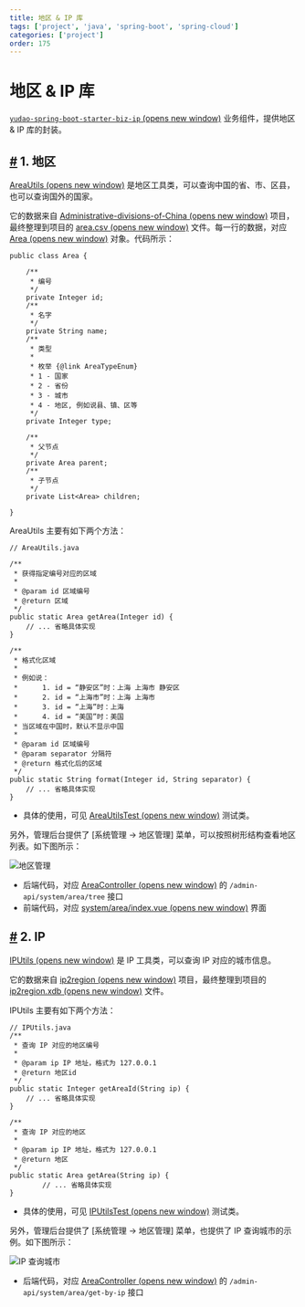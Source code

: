 ```yaml
---
title: 地区 & IP 库
tags: ['project', 'java', 'spring-boot', 'spring-cloud']
categories: ['project']
order: 175
---
```

# 地区 & IP 库

[`yudao-spring-boot-starter-biz-ip`  (opens new window)](https://github.com/YunaiV/ruoyi-vue-pro/tree/master/yudao-framework/yudao-spring-boot-starter-biz-ip) 业务组件，提供地区 & IP 库的封装。

 ## [#](#_1-地区) 1. 地区

 [AreaUtils  (opens new window)](https://github.com/YunaiV/ruoyi-vue-pro/blob/master/yudao-framework/yudao-spring-boot-starter-biz-ip/src/main/java/cn/iocoder/yudao/framework/ip/core/utils/AreaUtils.java) 是地区工具类，可以查询中国的省、市、区县，也可以查询国外的国家。

 它的数据来自 [Administrative-divisions-of-China  (opens new window)](https://github.com/modood/Administrative-divisions-of-China) 项目，最终整理到项目的 [area.csv  (opens new window)](https://github.com/YunaiV/ruoyi-vue-pro/blob/master/yudao-framework/yudao-spring-boot-starter-biz-ip/src/main/resources/area.csv) 文件。每一行的数据，对应 [Area  (opens new window)](https://github.com/YunaiV/ruoyi-vue-pro/blob/master/yudao-framework/yudao-spring-boot-starter-biz-ip/src/main/java/cn/iocoder/yudao/framework/ip/core/Area.java) 对象。代码所示：

 
```
public class Area {

    /**
     * 编号
     */
    private Integer id;
    /**
     * 名字
     */
    private String name;
    /**
     * 类型
     *
     * 枚举 {@link AreaTypeEnum}
     * 1 - 国家
     * 2 - 省份
     * 3 - 城市
     * 4 - 地区, 例如说县、镇、区等
     */
    private Integer type;

    /**
     * 父节点
     */
    private Area parent;
    /**
     * 子节点
     */
    private List<Area> children;
    
}

```
AreaUtils 主要有如下两个方法：

 
```
// AreaUtils.java

/**
 * 获得指定编号对应的区域
 *
 * @param id 区域编号
 * @return 区域
 */
public static Area getArea(Integer id) {
    // ... 省略具体实现
}

/**
 * 格式化区域
 *
 * 例如说：
 *      1. id = “静安区”时：上海 上海市 静安区
 *      2. id = “上海市”时：上海 上海市
 *      3. id = “上海”时：上海
 *      4. id = “美国”时：美国
 * 当区域在中国时，默认不显示中国
 *
 * @param id 区域编号
 * @param separator 分隔符
 * @return 格式化后的区域
 */
public static String format(Integer id, String separator) {
    // ... 省略具体实现
}

```
* 具体的使用，可见 [AreaUtilsTest  (opens new window)](https://github.com/YunaiV/ruoyi-vue-pro/blob/master/yudao-framework/yudao-spring-boot-starter-biz-ip/src/test/java/cn/iocoder/yudao/framework/ip/core/utils/AreaUtilsTest.java) 测试类。

 另外，管理后台提供了 [系统管理 -> 地区管理] 菜单，可以按照树形结构查看地区列表。如下图所示：

 ![地区管理](https://doc.iocoder.cn/img/%E5%9C%B0%E5%8C%BA%E4%B8%8EIP/%E5%9C%B0%E5%8C%BA%E7%AE%A1%E7%90%86.png)

 * 后端代码，对应 [AreaController  (opens new window)](https://github.com/YunaiV/ruoyi-vue-pro/blob/master/yudao-module-system/yudao-module-system-biz/src/main/java/cn/iocoder/yudao/module/system/controller/admin/ip/AreaController.java#L29-L35) 的 `/admin-api/system/area/tree` 接口
* 前端代码，对应 [system/area/index.vue  (opens new window)](https://github.com/yudaocode/yudao-ui-admin-vue2/blob/master/src/views/system/area/index.vue) 界面

 ## [#](#_2-ip) 2. IP

 [IPUtils  (opens new window)](https://github.com/YunaiV/ruoyi-vue-pro/blob/master/yudao-framework/yudao-spring-boot-starter-biz-ip/src/main/java/cn/iocoder/yudao/framework/ip/core/utils/IPUtils.java) 是 IP 工具类，可以查询 IP 对应的城市信息。

 它的数据来自 [ip2region  (opens new window)](https://gitee.com/lionsoul/ip2region) 项目，最终整理到项目的 [ip2region.xdb  (opens new window)](https://github.com/YunaiV/ruoyi-vue-pro/blob/master/yudao-framework/yudao-spring-boot-starter-biz-ip/src/main/resources/ip2region.xdb) 文件。

 IPUtils 主要有如下两个方法：

 
```
// IPUtils.java
/**
 * 查询 IP 对应的地区编号
 *
 * @param ip IP 地址，格式为 127.0.0.1
 * @return 地区id
 */
public static Integer getAreaId(String ip) {
    // ... 省略具体实现
}

/**
 * 查询 IP 对应的地区
 *
 * @param ip IP 地址，格式为 127.0.0.1
 * @return 地区
 */
public static Area getArea(String ip) {
        // ... 省略具体实现
}

```
* 具体的使用，可见 [IPUtilsTest  (opens new window)](https://github.com/YunaiV/ruoyi-vue-pro/blob/master/yudao-framework/yudao-spring-boot-starter-biz-ip/src/test/java/cn/iocoder/yudao/framework/ip/core/utils/IPUtilsTest.java) 测试类。

 另外，管理后台提供了 [系统管理 -> 地区管理] 菜单，也提供了 IP 查询城市的示例。如下图所示：

 ![IP 查询城市](https://doc.iocoder.cn/img/%E5%9C%B0%E5%8C%BA%E4%B8%8EIP/IP%E6%9F%A5%E8%AF%A2%E5%9F%8E%E5%B8%82.png)

 * 后端代码，对应 [AreaController  (opens new window)](https://github.com/YunaiV/ruoyi-vue-pro/blob/master/yudao-module-system/yudao-module-system-biz/src/main/java/cn/iocoder/yudao/module/system/controller/admin/ip/AreaController.java#L37-L48) 的 `/admin-api/system/area/get-by-ip` 接口
